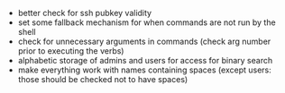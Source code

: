- better check for ssh pubkey validity
- set some fallback mechanism for when commands are not run by the shell
- check for unnecessary arguments in commands (check arg number prior to executing the verbs)
- alphabetic storage of admins and users for access for binary search
- make everything work with names containing spaces (except users: those should be checked not to have spaces)
